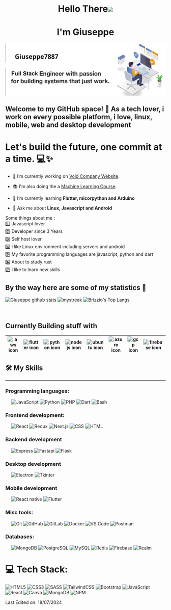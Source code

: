 <h1 align="center">Hello There<img src="https://github.com/souvikguria98/souvikguria98/blob/master/Hi.gif" width="30"> </h1>
<a href="https://www.youtube.com/watch?v=dQw4w9WgXcQ"<img src="https://user-images.githubusercontent.com/73097560/115834477-dbab4500-a447-11eb-908a-139a6edaec5c.gif"></a>

<h1 align="center">I'm Giuseppe</h1>

<img src="https://github.com/Giuseppe7887/Giuseppe7887/blob/main/header.png" align="center" alt="Giuseppe7887 header image">


## Welcome to my GitHub space! 🚀 As a tech lover, i work on every possible platform, i love, linux, mobile, web and desktop development

# Let's build the future, one commit at a time. 💻✨


- 🔭 I’m currently working on [Void Company Website](https://test.voidcompany.it/). 

- 📚 I'm also doing the a [Machine Learning Course](https://www.udemy.com/course/machinelearning/).

- 🌱 I’m currently learning **Flutter, micorpython and Arduino**
- 💬 Ask me about **Linux, Javascript and Android**


<!-- <a href="https://www.youtube.com/watch?v=dQw4w9WgXcQ"><img src="https://user-images.githubusercontent.com/73097560/115834477-dbab4500-a447-11eb-908a-139a6edaec5c.gif"></a> -->

Some things about me :<br/>
:one: Javascript lover<br/>
:two: Developer since 3 Years<br/>
:three: Self host lover<br/> 
:four: I like Linux environment including servers and android<br/>
:five: My favorite programming languages are javascript, python and dart<br/> 
:six: About to study rust<br/>
:seven: I like to learn new skills

## By the way here are some of my statistics 🚀
![Giuseppe github stats](https://github-readme-stats.vercel.app/api?username=Giuseppe7887&show_icons=true&theme=tokyonight)
<img src="https://github-readme-streak-stats.herokuapp.com/?user=Giuseppe7887&theme=tokyonight" alt="mystreak"/>
![Brizzio's Top Langs](https://github-readme-stats.vercel.app/api/top-langs/?username=Giuseppe7887&theme=tokyonight&layout=compact)



&emsp;

## Currently Building stuff with

| <img src="https://t0.gstatic.com/faviconV2?client=SOCIAL&type=FAVICON&fallback_opts=TYPE,SIZE,URL&url=http://aws.com&size=50" width=60 alt="aws icon"> | <img src="https://storage.googleapis.com/cms-storage-bucket/4fd0db61df0567c0f352.png" width=60 alt="flutter icon"> | <img src="https://t0.gstatic.com/faviconV2?client=SOCIAL&type=FAVICON&fallback_opts=TYPE,SIZE,URL&url=http://python.org&size=50" width=60 alt="python icon"> | <img src="https://t0.gstatic.com/faviconV2?client=SOCIAL&type=FAVICON&fallback_opts=TYPE,SIZE,URL&url=http://nodejs.org&size=50" width=60 alt="nodejs icon"> | <img src="https://t0.gstatic.com/faviconV2?client=SOCIAL&type=FAVICON&fallback_opts=TYPE,SIZE,URL&url=http://ubuntu.com&size=50" width=60 alt="ubuntu icon"> | <img src="https://t0.gstatic.com/faviconV2?client=SOCIAL&type=FAVICON&fallback_opts=TYPE,SIZE,URL&url=http://nextjs.org&size=50" width=60 alt="azure icon"> | <img src="https://t0.gstatic.com/faviconV2?client=SOCIAL&type=FAVICON&fallback_opts=TYPE,SIZE,URL&url=https://it.legacy.reactjs.org/&size=50" width=60 alt="gcp icon"> | <img src="https://firebase.google.com/favicon.ico" width=60 alt="firebase icon"> |
| :--------------------------------------------------------------------------------------------------------------------: | :----------------------------------------------------------------------------------------------------------------------------------: | :----------------------------------------------------------------------------------------------------------------------------------: | :--------------------------------------------------------------------------------------------------------------------------: | :--------------------------------------------------------------------------------------------------------------------------: | :------------------------------------------------------------------------------------------------------------------------: | :--------------------------------------------------------------------------------------------------------------------: | :-----------------------------------------------------------------------------------------------------------------------: |






## 🛠️ My Skills
-------------------
### Programming languages:
&emsp;
![JavaScript](https://img.shields.io/badge/-JavaScript-000?&logo=JavaScript)
![Python](https://img.shields.io/badge/-Python-000?&logo=python&logoColor=007ACC)
![PHP](https://img.shields.io/badge/-PHP-000?&logo=PHP)
![Dart](https://img.shields.io/badge/-Dart-000?&logo=dart&logoColor=007ACC)
![Bash](https://img.shields.io/badge/-Bash-000?&logo=GNU-Bash)


### Frontend development:
&emsp;
![React](https://img.shields.io/badge/-React-000?&logo=React)
![Redux](https://img.shields.io/badge/-Redux-000?&logo=Redux)
![Next.js](https://img.shields.io/badge/-Next.js-000?&logo=Next.js)
![CSS](https://img.shields.io/badge/-CSS-000?&logo=CSS3)
![HTML](https://img.shields.io/badge/-HTML-000?&logo=HTML5)


### Backend development
&emsp;
![Express](https://img.shields.io/badge/-Express-000?&logo=express)
![Fastapi](https://img.shields.io/badge/-Fastapi-000?&logo=fastapi)
![Flask](https://img.shields.io/badge/-Flask-000?&logo=flask)

### Desktop development
&emsp;
![Electron](https://img.shields.io/badge/-Electron-000?&logo=Electron)
![Tkinter](https://img.shields.io/badge/-Tkinter-000)

### Mobile development
&emsp;
![React native](https://img.shields.io/badge/-React%20native-000?&logo=react)
![Flutter](https://img.shields.io/badge/-Flutter-000?&logo=flutter&logoColor=007ACC)


### Misc tools:
&emsp;
![Git](https://img.shields.io/badge/-Git-000?&logo=Git)
![GitHub](https://img.shields.io/badge/-GitHub-000?&logo=GitHub)
![GitLab](https://img.shields.io/badge/-GitLab-000?&logo=GitLab)
![Docker](https://img.shields.io/badge/-Docker-000?&logo=Docker)
![VS Code](https://img.shields.io/badge/-VS%20Code-000)
![Postman](https://img.shields.io/badge/-Postman-000?&logo=Postman)




### Databases:
&emsp;
![MongoDB](https://img.shields.io/badge/-MongoDB-000?&logo=MongoDB)
![PostgreSQL](https://img.shields.io/badge/-PostgreSQL-000?&logo=PostgreSQL)
![MySQL](https://img.shields.io/badge/-MySQL-000?&logo=MySQL)
![Redis](https://img.shields.io/badge/-Redis-000?&logo=Redis)
![Firebase](https://img.shields.io/badge/-Firebase-000?&logo=Firebase&logoColor=red)
![Realm](https://img.shields.io/badge/-Realm-000?&logo=Realm)


# 💻 Tech Stack:
![HTML5](https://img.shields.io/badge/html5-%23E34F26.svg?style=for-the-badge&logo=html5&logoColor=white) ![CSS3](https://img.shields.io/badge/css3-%231572B6.svg?style=for-the-badge&logo=css3&logoColor=white)  ![SASS](https://img.shields.io/badge/SASS-hotpink.svg?style=for-the-badge&logo=SASS&logoColor=white) ![TailwindCSS](https://img.shields.io/badge/tailwindcss-%2338B2AC.svg?style=for-the-badge&logo=tailwind-css&logoColor=white) ![Bootstrap](https://img.shields.io/badge/bootstrap-%23563D7C.svg?style=for-the-badge&logo=bootstrap&logoColor=white) ![JavaScript](https://img.shields.io/badge/javascript-%23323330.svg?style=for-the-badge&logo=javascript&logoColor=%23F7DF1E) ![React](https://img.shields.io/badge/react-%2320232a.svg?style=for-the-badge&logo=react&logoColor=%2361DAFB) ![Canva](https://img.shields.io/badge/Canva-%2300C4CC.svg?style=for-the-badge&logo=Canva&logoColor=white) 
![MongoDB](https://img.shields.io/badge/MongoDB-%234ea94b.svg?style=for-the-badge&logo=mongodb&logoColor=white)
![NPM](https://img.shields.io/badge/NPM-%23CB3837.svg?style=for-the-badge&logo=npm&logoColor=white)

<!-- ## Connect with me ☕ :

<br>

[![@anushkawijegoonawardana97](https://img.icons8.com/fluency/48/000000/instagram-new.png "@anushkawijegoonawardana97")](https://www.instagram.com/anushkawijegoonawardana97/) [![@AnushkaWijegoonawardana97](https://img.icons8.com/fluency/48/000000/facebook.png "@AnushkaWijegoonawardana97")](https://www.facebook.com/AnushkaWijegoonawardana97) [![@anushkawijegoonawardana97](https://img.icons8.com/fluency/48/000000/linkedin.png "@anushkawijegoonawardana97")](https://www.linkedin.com/in/anushkawijegoonawardana97/) [![@anushka_wije](https://img.icons8.com/fluency/48/000000/twitter-squared.png "@anushka_wije")](https://twitter.com/anushka_wije) [![@0711971313](https://img.icons8.com/fluency/48/000000/phone-disconnected.png "@0711971313")](tel:0711971313) [![@anushkaduwolka123@gmail.com](https://img.icons8.com/fluency/48/000000/apple-mail.png "@anushkaduwolka123@gmail.com")](anushkaduwolka123@gmail.com)

<br> -->

<!-- ## What I am Good at 🧑‍💻 :

<br>

<img src="https://img.icons8.com/color/48/000000/html-5--v1.png"/> <img src="https://img.icons8.com/color/48/000000/css3.png"/> <img src="https://img.icons8.com/color/48/000000/sass.png"/> <img src="https://img.icons8.com/color/48/000000/javascript--v1.png"/> <img src="https://img.icons8.com/office/48/000000/react.png"/> <img src="https://img.icons8.com/color/48/000000/nextjs.png"/>

<img src="https://img.icons8.com/color/48/000000/java-coffee-cup-logo--v1.png"/> <img src="https://img.icons8.com/officel/48/000000/php-logo.png"/> <img src="https://img.icons8.com/fluency/48/000000/laravel.png"/> <img src="https://img.icons8.com/fluency/48/000000/wordpress.png"/>

<img src="https://img.icons8.com/color/48/000000/mysql-logo.png"/> <img src="https://img.icons8.com/color/48/000000/mongodb.png"/> <img src="https://img.icons8.com/color/48/000000/firebase.png"/>

<img src="https://img.icons8.com/color/48/000000/npm.png"/>

<br> -->

<!-- ## Contact me : 
📫 [![Gmail Badge](https://img.shields.io/badge/-asthiseta@gmail.com-blue?style=flat-roundedrectangle&logo=Gmail&logoColor=white&link=mailto:asthiseta@gmail.com)](asthiseta@gmail.com)
[![Instagram Badge](https://img.shields.io/badge/-asthi_21_-E4405F?style=flat-roundedrectangle&logo=instagram&logoColor=white&link=https://www.instagram.com/asthi_21_/)](https://www.instagram.com/asthi_21_/)

### ✍️ Random Dev Quote
![](https://quotes-github-readme.vercel.app/api?type=horizontal&theme=radical)
<h2 align="center"><a href="https://youtu.be/frszEJb0aOo?t=4">"General Kenobi"</a></h2>
<h6 align="center">Made with ❤️ by Me (probably)</h6>

------
Credit: [AkuraDiary](https://github.com/AkuraDiary) -->

Last Edited on: 18/07/2024
<!--
**AkuraDiary/AkuraDIary** is a ✨ _special_ ✨ repository because its `README.md` (this file) appears on your GitHub profile.

Here are some ideas to get you started:

- 🔭 I’m currently working on ...
- 🌱 I’m currently learning ...
- 👯 I’m looking to collaborate on ...
- 🤔 I’m looking for help with ...
- 💬 Ask me about ...
- 📫 How to reach me: ...
- 😄 Pronouns: ...
- ⚡ Fun fact: ...
-->
